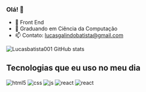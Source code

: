 ### Olá! 👋

- 🔭 Front End
- 🌱 Graduando em Ciência da Computação
- 📫 Contato: lucasgalindobatista@gmail.com

![Lucasbatista001 GitHub stats](https://github-readme-stats.vercel.app/api?username=Lucasbatista001&show_icons=true&theme=transparent)

## Tecnologias que eu uso no meu dia

<div style="display: inline_block">
  <img align="center" alt="html5" src="https://img.shields.io/badge/HTML5-E34F26?style=for-the-badge&logo=html5&logoColor=white" />
  <img align="center" alt="css" src="https://img.shields.io/badge/CSS3-1572B6?style=for-the-badge&logo=css3&logoColor=white" />
  <img align="center" alt="js" src="https://img.shields.io/badge/JavaScript-F7DF1E?style=for-the-badge&logo=javascript&logoColor=black" />
  <img align="center" alt="react" src="https://img.shields.io/badge/React-20232A?style=for-the-badge&logo=react&logoColor=61DAFB" />
  <img align="center" alt="react" src="[https://img.shields.io/badge/React-20232A?style=for-the-badge&logo=react&logoColor=61DAFB](https://img.shields.io/badge/Python-FFD43B?style=for-the-badge&logo=python&logoColor=blue)" />
</div><br/>



